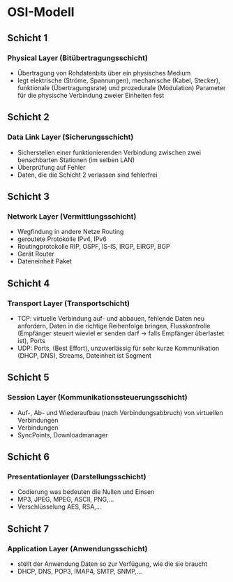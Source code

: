 # OSI-Modell

## Schicht 1
### Physical Layer (Bitübertragungsschicht)
- Übertragung von Rohdatenbits über ein physisches Medium
- legt elektrische (Ströme, Spannungen), mechanische (Kabel, Stecker), funktionale (Übertragungsrate) und prozedurale (Modulation) Parameter für die physische Verbindung zweier Einheiten fest

## Schicht 2
### Data Link Layer (Sicherungsschicht)
- Sicherstellen einer funktionierenden Verbindung zwischen zwei benachbarten Stationen (im selben LAN)
- Überprüfung auf Fehler
- Daten, die die Schicht 2 verlassen sind fehlerfrei

## Schicht 3
### Network Layer (Vermittlungsschicht)
- Wegfindung in andere Netze Routing
- geroutete Protokolle IPv4, IPv6
- Routingprotokolle RIP, OSPF, IS-IS, IRGP, EIRGP, BGP
- Gerät Router
- Dateneinheit Paket
	
## Schicht 4
### Transport Layer (Transportschicht)
- TCP: virtuelle Verbindung auf- und abbauen, fehlende Daten neu anfordern, Daten in die richtige Reihenfolge bringen, Flusskontrolle (Empfänger steuert wieviel er senden darf -> falls Empfänger überlastet ist), Ports
- UDP: Ports, (Best Effort), unzuverlässig  für sehr kurze Kommunikation (DHCP, DNS), Streams, Dateinheit ist Segment

## Schicht 5
### Session Layer (Kommunikationssteuerungsschicht)
- Auf-, Ab- und Wiederaufbau (nach Verbindungsabbruch) von virtuellen Verbindungen
- Verbindungen
- SyncPoints, Downloadmanager

## Schicht 6
### Presentationlayer (Darstellungsschicht)
- Codierung was bedeuten die Nullen und Einsen
- MP3, JPEG, MPEG, ASCII, PNG,…
- Verschlüsselung AES, RSA,…

## Schicht 7
### Application Layer (Anwendungsschicht)
- stellt der Anwendung Daten so zur Verfügung, wie die sie braucht
- DHCP, DNS, POP3, IMAP4, SMTP, SNMP,…